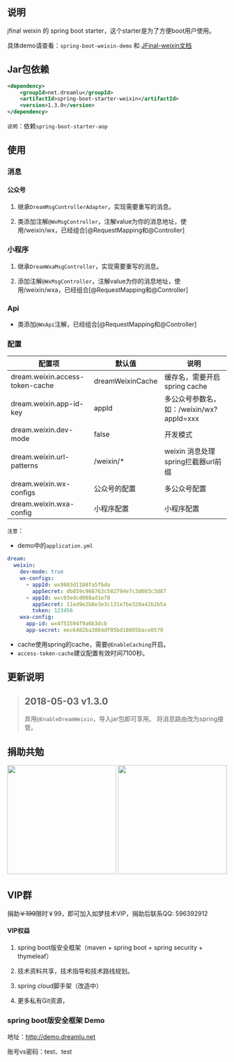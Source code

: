 ## 说明
jfinal weixin 的 spring boot starter，这个starter是为了方便boot用户使用。

具体demo请查看：`spring-boot-weixin-demo` 和 [JFinal-weixin文档](https://gitee.com/jfinal/jfinal-weixin/wikis/pages?title=Home)

## Jar包依赖
```xml
<dependency>
    <groupId>net.dreamlu</groupId>
    <artifactId>spring-boot-starter-weixin</artifactId>
    <version>1.3.0</version>
</dependency>
```

`说明`：依赖`spring-boot-starter-aop`

## 使用
### 消息
#### 公众号
1. 继承`DreamMsgControllerAdapter`，实现需要重写的消息。

2. 类添加注解`@WxMsgController`，注解value为你的消息地址，使用/weixin/wx，已经组合[@RequestMapping和@Controller]

### 小程序
1. 继承`DreamWxaMsgController`，实现需要重写的消息。

2. 添加注解`@WxMsgController`，注解value为你的消息地址，使用/weixin/wxa，已经组合[@RequestMapping和@Controller]

### Api
- 类添加`@WxApi`注解，已经组合[@RequestMapping和@Controller]

### 配置
| 配置项 | 默认值 | 说明 |
| ----- | ------ | ------ |
| dream.weixin.access-token-cache | dreamWeixinCache | 缓存名，需要开启spring cache |
| dream.weixin.app-id-key | appId | 多公众号参数名，如：/weixin/wx?appId=xxx |
| dream.weixin.dev-mode | false | 开发模式 |
| dream.weixin.url-patterns | /weixin/* | weixin 消息处理spring拦截器url前缀 |
| dream.weixin.wx-configs | 公众号的配置 | 多公众号配置 |
| dream.weixin.wxa-config | 小程序配置 | 小程序配置 |

`注意`：
- demo中的`application.yml`
```yml
dream:
  weixin:
    dev-mode: true
    wx-configs:
      - appId: wx9803d1188fa5fbda
        appSecret: db859c968763c582794e7c3d003c3d87
      - appId: wxc03edcd008ad1e70
        appSecret: 11ed9e2b8e3e3c131e7be320a42b2b5a
        token: 123456
    wxa-config:
      app-id: wx4f53594f9a6b3dcb
      app-secret: eec6482ba3804df05bd10895bace0579
```

- cache使用spring的cache，需要`@EnableCaching`开启。
- `access-token-cache`建议配置有效时间7100秒。

## 更新说明
>## 2018-05-03 v1.3.0
> 弃用`@EnableDreamWeixin`，导入jar包即可享用。
> 将消息路由改为spring接管。

## 捐助共勉
 <img src="https://gitee.com/uploads/images/2018/0311/153544_5afb12b1_372.jpeg" width="250px"/>
 <img src="https://gitee.com/uploads/images/2018/0311/153556_679db579_372.jpeg" width="250px"/>

## VIP群
捐助~~￥199~~限时￥99，即可加入如梦技术VIP，捐助后联系QQ: 596392912

#### VIP权益
1. spring boot版安全框架（maven + spring boot + spring security + thymeleaf）

2. 技术资料共享，技术指导和技术路线规划。

3. spring cloud脚手架（改造中）

4. 更多私有Git资源，

### spring boot版安全框架 Demo
地址：http://demo.dreamlu.net

账号vs密码：test、test
